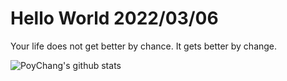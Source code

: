 # Hello World 2022/03/06

Your life does not get better by chance. It gets better by change.

![PoyChang's github stats](https://github-readme-stats.vercel.app/api?username=poychang&show_icons=true&theme=dracula)
